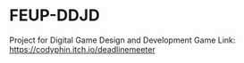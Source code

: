 # FEUP-DDJD
Project for Digital Game Design and Development
Game Link: https://codyphin.itch.io/deadlinemeeter
